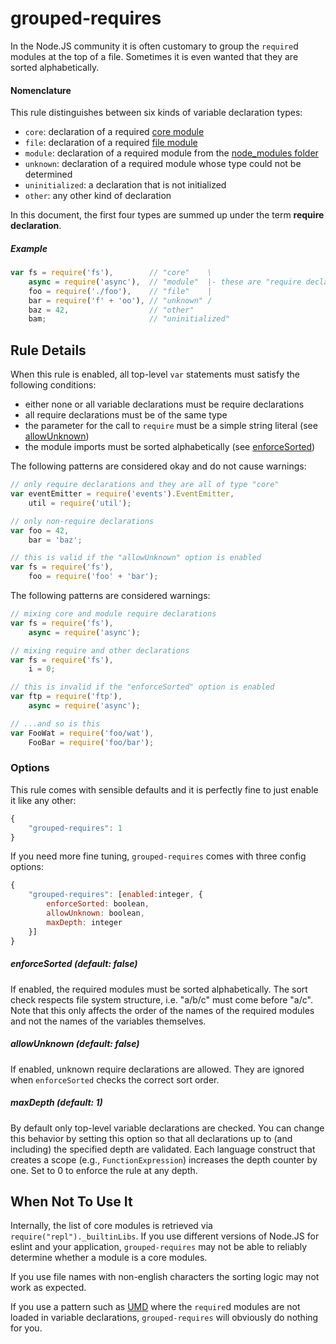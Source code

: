 # grouped-requires
In the Node.JS community it is often customary to group the `require`d modules at the top of a file. Sometimes it is even wanted that they are sorted alphabetically.

#### Nomenclature
This rule distinguishes between six kinds of variable declaration types:
 - `core`: declaration of a required [core module][1]
 - `file`: declaration of a required [file module][2]
 - `module`: declaration of a required module from the [node_modules folder][3]
 - `unknown`: declaration of a required module whose type could not be determined
 - `uninitialized`: a declaration that is not initialized
 - `other`: any other kind of declaration

In this document, the first four types are summed up under the term **require declaration**.

##### Example
```javascript
var fs = require('fs'),        // "core"    \
    async = require('async'),  // "module"  |- these are "require declaration"s
    foo = require('./foo'),    // "file"    |
    bar = require('f' + 'oo'), // "unknown" /
    baz = 42,                  // "other"
    bam;                       // "uninitialized"
```

## Rule Details

When this rule is enabled, all top-level `var` statements must satisfy the following conditions:

 - either none or all variable declarations must be require declarations
 - all require declarations must be of the same type
 - the parameter for the call to `require` must be a simple string literal (see [allowUnknown](grouped-requires#allowunknown-default-false))
 - the module imports must be sorted alphabetically (see [enforceSorted](grouped-requires#enforcesorted-default-false))

The following patterns are considered okay and do not cause warnings:

```js
// only require declarations and they are all of type "core"
var eventEmitter = require('events').EventEmitter,
    util = require('util');

// only non-require declarations
var foo = 42,
    bar = 'baz';

// this is valid if the "allowUnknown" option is enabled
var fs = require('fs'),
    foo = require('foo' + 'bar');
```

The following patterns are considered warnings:

```js
// mixing core and module require declarations
var fs = require('fs'),
    async = require('async');

// mixing require and other declarations
var fs = require('fs'),
    i = 0;

// this is invalid if the "enforceSorted" option is enabled
var ftp = require('ftp'),
    async = require('async');

// ...and so is this
var FooWat = require('foo/wat'),
    FooBar = require('foo/bar');
```

### Options

This rule comes with sensible defaults and it is perfectly fine to just enable it like any other:

```js
{
    "grouped-requires": 1
}
```

If you need more fine tuning, `grouped-requires` comes with three config options:
```js
{
    "grouped-requires": [enabled:integer, {
        enforceSorted: boolean,
        allowUnknown: boolean,
        maxDepth: integer
    }]
}
```

##### enforceSorted (default: false)
If enabled, the required modules must be sorted alphabetically. The sort check respects file system structure, i.e. "a/b/c" must come before "a/c". Note that this only affects the order of the names of the required modules and not the names of the variables themselves.

##### allowUnknown (default: false)
If enabled, unknown require declarations are allowed. They are ignored when `enforceSorted` checks the correct sort order.

##### maxDepth (default: 1)
By default only top-level variable declarations are checked. You can change this behavior by setting this option so that all declarations up to (and including) the specified depth are validated. Each language construct that creates a scope (e.g., `FunctionExpression`) increases the depth counter by one. Set to 0 to enforce the rule at any depth.


## When Not To Use It
Internally, the list of core modules is retrieved via `require("repl")._builtinLibs`. If you use different versions of Node.JS for eslint and your application, `grouped-requires` may not be able to reliably determine whether a module is a core modules.

If you use file names with non-english characters the sorting logic may not work as expected.

If you use a pattern such as [UMD][4] where the `require`d modules are not loaded in variable declarations, `grouped-requires` will obviously do nothing for you.


[1]: http://nodejs.org/api/modules.html#modules_core_modules
[2]: http://nodejs.org/api/modules.html#modules_file_modules
[3]: http://nodejs.org/api/modules.html#modules_loading_from_node_modules_folders
[4]: https://github.com/umdjs/umd
